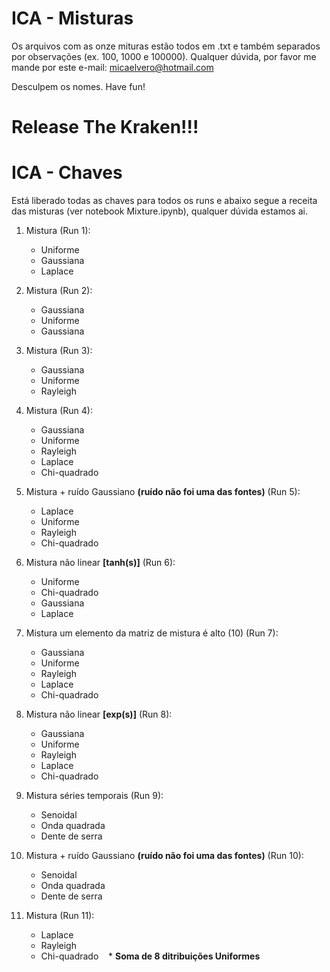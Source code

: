 # ICA - Misturas

Os arquivos com as onze mituras estão todos em .txt e também separados por observações (ex. 100, 1000 e 100000). Qualquer dúvida, por favor me mande por este e-mail: micaelvero@hotmail.com

Desculpem os nomes. Have fun!

# Release The Kraken!!!
# ICA - Chaves 

Está liberado todas as chaves para todos os runs e abaixo segue a receita das misturas (ver notebook Mixture.ipynb), qualquer dúvida estamos ai.

1. Mistura (Run 1):
    * Uniforme
    * Gaussiana
    * Laplace
  
2. Mistura (Run 2):
    * Gaussiana
    * Uniforme
    * Gaussiana

3. Mistura (Run 3):
    * Gaussiana
    * Uniforme
    * Rayleigh

4. Mistura (Run 4):
    * Gaussiana
    * Uniforme
    * Rayleigh
    * Laplace
    * Chi-quadrado
    
5. Mistura + ruído Gaussiano __(ruído não foi uma das fontes)__ (Run 5):
    * Laplace
    * Uniforme
    * Rayleigh
    * Chi-quadrado
    
6. Mistura não linear __[tanh(s)]__ (Run 6):
    * Uniforme
    * Chi-quadrado
    * Gaussiana   
    * Laplace
    
7. Mistura um elemento da matriz de mistura é alto (10) (Run 7):
    * Gaussiana
    * Uniforme
    * Rayleigh
    * Laplace
    * Chi-quadrado
    
8. Mistura não linear __[exp(s)]__ (Run 8):
    * Gaussiana
    * Uniforme
    * Rayleigh
    * Laplace
    * Chi-quadrado
    
9. Mistura séries temporais (Run 9):
    * Senoidal
    * Onda quadrada
    * Dente de serra

10. Mistura + ruído Gaussiano __(ruído não foi uma das fontes)__ (Run 10): 
    * Senoidal
    * Onda quadrada
    * Dente de serra
    
11. Mistura (Run 11):
    * Laplace
    * Rayleigh
    * Chi-quadrado
    * __Soma de 8 ditribuições Uniformes__ 

